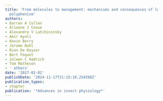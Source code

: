 ```yaml
---
title: 'From molecules to management: mechanisms and consequences of locust phase
  polyphenism'
authors:
- Darron A Cullen
- Arianne J Cease
- Alexandre V Latchininsky
- Amir Ayali
- Kevin Berry
- Jerome Buhl
- Rien De Keyser
- Bert Foquet
- Joleen C Hadrich
- Tom Matheson
- ' others'
date: '2017-01-01'
publishDate: '2024-11-17T21:15:18.254598Z'
publication_types:
- chapter
publication: '*Advances in insect physiology*'
---
```

